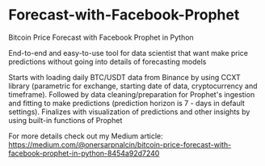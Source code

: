 # Forecast-with-Facebook-Prophet
Bitcoin Price Forecast with Facebook Prophet in Python

End-to-end and easy-to-use tool for data scientist that want make price predictions without going into details of forecasting models

Starts with loading daily BTC/USDT data from Binance by using CCXT library (parametric for exchange, starting date of data, cryptocurrency and timeframe).
Followed by data cleaning/preparation for Prophet's ingestion and fitting to make predictions (prediction horizon is 7 - days in default settings).
Finalizes with visualization of predictions and other insights by using built-in functions of Prophet

For more details check out my Medium article: https://medium.com/@onersarpnalcin/bitcoin-price-forecast-with-facebook-prophet-in-python-8454a92d7240

